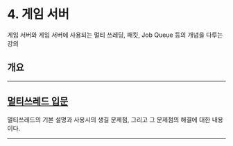 # 4. 게임 서버

게임 서버와 게임 서버에 사용되는 멀티 쓰레딩, 패킷, Job Queue 등의 개념을 다루는 강의

## 개요

---

## [멀티쓰레드 입문](https://github.com/twozeronine/Unity_Study/tree/main/Lecture/inflearn_Rookiss/4.%20%EA%B2%8C%EC%9E%84%20%EC%84%9C%EB%B2%84/%EB%A9%80%ED%8B%B0%EC%93%B0%EB%A0%88%EB%93%9C%20%EC%9E%85%EB%AC%B8)

멀티쓰레드의 기본 설명과 사용시의 생길 문제점, 그리고 그 문제점의 해결에 대한 내용이다.

---
